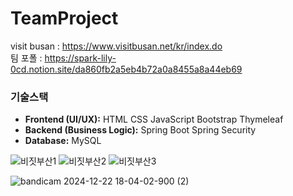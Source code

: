 # TeamProject

visit busan : https://www.visitbusan.net/kr/index.do  
팀 포폴 : https://spark-lily-0cd.notion.site/da860fb2a5eb4b72a0a8455a8a44eb69  

### 기술스택
- **Frontend (UI/UX):**
  HTML
  CSS
  JavaScript
  Bootstrap
  Thymeleaf
- **Backend (Business Logic):**
  Spring Boot
  Spring Security
- **Database:**
  MySQL

![비짓부산1](https://github.com/user-attachments/assets/1d7521b1-6c44-4d4a-b4dd-4230a491d8fb)
![비짓부산2](https://github.com/user-attachments/assets/b82689ea-65d7-4e4b-8c20-2293fee6ee32)
![비짓부산3](https://github.com/user-attachments/assets/db8af690-6d3b-4445-9e55-0c3a6638da0e)



![bandicam 2024-12-22 18-04-02-900 (2)](https://github.com/user-attachments/assets/2776480a-a926-4f56-81f8-7d9e35c83bd7)
